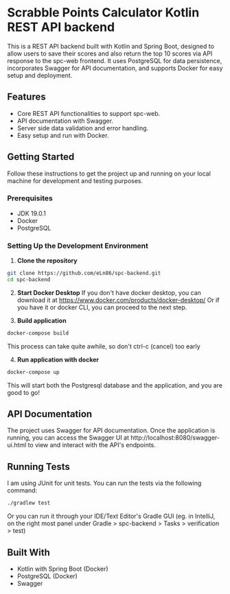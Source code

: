 # Scrabble Points Calculator Kotlin REST API backend

This is a REST API backend built with Kotlin and Spring Boot, designed to allow users to save their scores and also
return the top 10 scores via API response to the spc-web frontend.
It uses PostgreSQL for data persistence, incorporates Swagger for API documentation, and supports Docker for easy setup
and deployment.

## Features

- Core REST API functionalities to support spc-web.
- API documentation with Swagger.
- Server side data validation and error handling.
- Easy setup and run with Docker.

## Getting Started

Follow these instructions to get the project up and running on your local machine for development and testing purposes.

### Prerequisites

- JDK 19.0.1
- Docker
- PostgreSQL

### Setting Up the Development Environment

1. **Clone the repository**

```bash
git clone https://github.com/eLn86/spc-backend.git
cd spc-backend
```

2. **Start Docker Desktop**
   If you don't have docker desktop, you can download it at https://www.docker.com/products/docker-desktop/
   Or if you have it or docker CLI, you can proceed to the next step.


3. **Build application**

```bash
docker-compose build
```

This process can take quite awhile, so don't ctrl-c (cancel) too early

4. **Run application with docker**
```bash
docker-compose up
```

This will start both the Postgresql database and the application, and you are good to go!

## API Documentation

The project uses Swagger for API documentation. Once the application is running, you can access the Swagger UI
at http://localhost:8080/swagger-ui.html to view and interact with the API's endpoints.

## Running Tests

I am using JUnit for unit tests. You can run the tests via the following command:

```bash
./gradlew test
```

Or you can run it through your IDE/Text Editor's Gradle GUI (eg. in IntelliJ, on the right most panel under Gradle >
spc-backend > Tasks > verification > test)

## Built With

- Kotlin with Spring Boot (Docker)
- PostgreSQL (Docker)
- Swagger